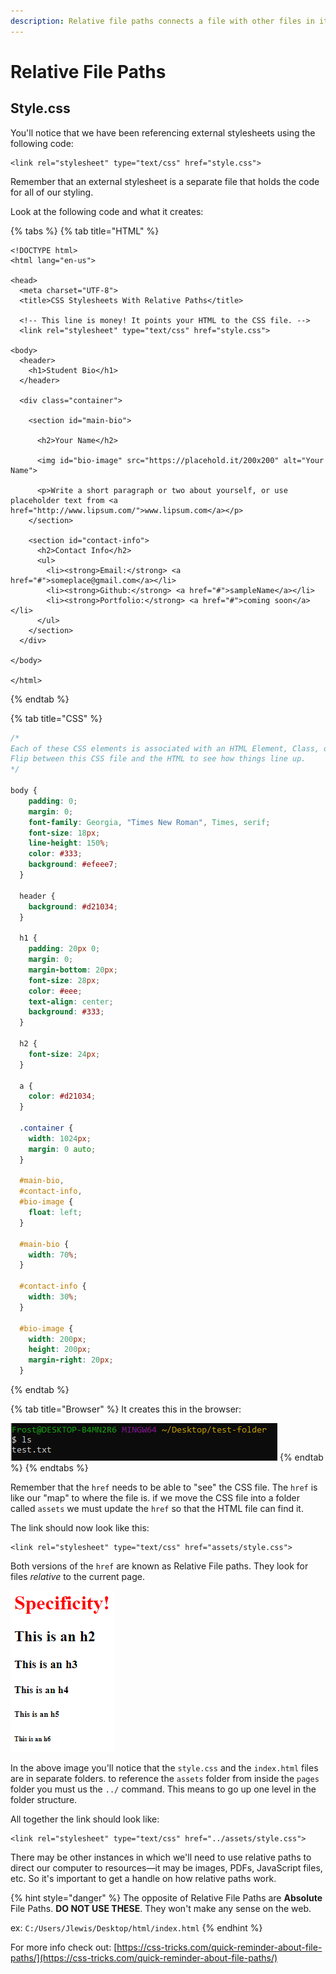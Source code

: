 ```yaml
---
description: Relative file paths connects a file with other files in its working directory.
---
```


# Relative File Paths

## Style.css

You'll notice that we have been referencing external stylesheets using the following code:

```markup
<link rel="stylesheet" type="text/css" href="style.css">
```

Remember that an external stylesheet is a separate file that holds the code for all of our styling.

Look at the following code and what it creates:

{% tabs %}
{% tab title="HTML" %}
```markup
<!DOCTYPE html>
<html lang="en-us">

<head>
  <meta charset="UTF-8">
  <title>CSS Stylesheets With Relative Paths</title>

  <!-- This line is money! It points your HTML to the CSS file. -->
  <link rel="stylesheet" type="text/css" href="style.css">

<body>
  <header>
    <h1>Student Bio</h1>
  </header>

  <div class="container">

    <section id="main-bio">

      <h2>Your Name</h2>

      <img id="bio-image" src="https://placehold.it/200x200" alt="Your Name">

      <p>Write a short paragraph or two about yourself, or use placeholder text from <a href="http://www.lipsum.com/">www.lipsum.com</a></p>
    </section>

    <section id="contact-info">
      <h2>Contact Info</h2>
      <ul>
        <li><strong>Email:</strong> <a href="#">someplace@gmail.com</a></li>
        <li><strong>Github:</strong> <a href="#">sampleName</a></li>
        <li><strong>Portfolio:</strong> <a href="#">coming soon</a></li>
      </ul>
    </section>
  </div>

</body>

</html>
```
{% endtab %}

{% tab title="CSS" %}
```css
/*
Each of these CSS elements is associated with an HTML Element, Class, or ID.
Flip between this CSS file and the HTML to see how things line up.
*/

body {
    padding: 0;
    margin: 0;
    font-family: Georgia, "Times New Roman", Times, serif;
    font-size: 18px;
    line-height: 150%;
    color: #333;
    background: #efeee7;
  }

  header {
    background: #d21034;
  }

  h1 {
    padding: 20px 0;
    margin: 0;
    margin-bottom: 20px;
    font-size: 28px;
    color: #eee;
    text-align: center;
    background: #333;
  }

  h2 {
    font-size: 24px;
  }

  a {
    color: #d21034;
  }

  .container {
    width: 1024px;
    margin: 0 auto;
  }

  #main-bio,
  #contact-info,
  #bio-image {
    float: left;
  }

  #main-bio {
    width: 70%;
  }

  #contact-info {
    width: 30%;
  }

  #bio-image {
    width: 200px;
    height: 200px;
    margin-right: 20px;
  }
```
{% endtab %}

{% tab title="Browser" %}
It creates this in the browser:

![](../../../.gitbook/assets/image%20%2841%29.png)
{% endtab %}
{% endtabs %}

Remember that the `href` needs to be able to "see" the CSS file. The `href` is like our "map" to where the file is. if we move the CSS file into a folder called `assets` we must update the `href` so that the HTML file can find it.

The link should now look like this:

```markup
<link rel="stylesheet" type="text/css" href="assets/style.css">
```

Both versions of the `href` are known as Relative File paths. They look for files _relative_ to the current page.

![](../../../.gitbook/assets/image%20%2840%29.png)

In the above image you'll notice that the `style.css` and the `index.html` files are in separate folders. to reference the `assets` folder from inside the `pages` folder you must us the `../` command. This means to go up one level in the folder structure.

All together the link should look like:

```markup
<link rel="stylesheet" type="text/css" href="../assets/style.css">
```

There may be other instances in which we'll need to use relative paths to direct our computer to resources—it may be images, PDFs, JavaScript files, etc. So it's important to get a handle on how relative paths work.

{% hint style="danger" %}
The opposite of Relative File Paths are **Absolute** File Paths. **DO NOT USE THESE**. They won't make any sense on the web.

ex: `C:/Users/Jlewis/Desktop/html/index.html`
{% endhint %}

For more info check out: [https://css-tricks.com/quick-reminder-about-file-paths/](https://css-tricks.com/quick-reminder-about-file-paths/)

